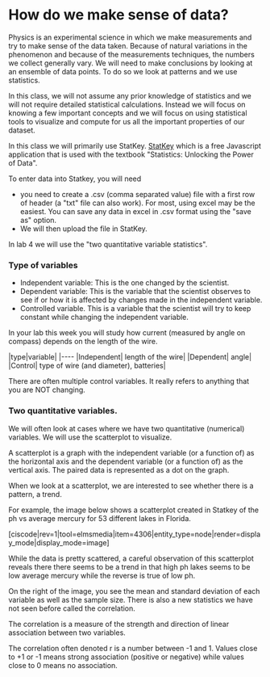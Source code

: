 # How do we make sense of data?

Physics is an experimental science in which we make measurements and try to make sense of the data taken. Because of natural variations in the phenomenon and because of the measurements techniques, the numbers we collect generally vary. We will need to make conclusions by looking at an ensemble of data points. To do so we look at patterns and we use statistics.

In this class, we will not assume any prior knowledge of statistics and we will not require detailed statistical calculations. Instead we will focus on knowing a few important concepts and we will focus on using statistical tools to visualize and compute for us all the important properties of our dataset.

In this class we will primarily use StatKey. <a href="http://www.lock5stat.com/StatKey/" target="_blank">StatKey</a> which is a free Javascript application that is used with the textbook "Statistics: Unlocking the Power of Data".

To enter data into Statkey, you will need 

* you need to create a .csv (comma separated value) file with a first row of header (a "txt" file can also work). For most, using excel may be the easiest. You can save any data in excel in .csv format using the "save as" option. 
* We will then upload the file in StatKey. 


In lab 4 we will use the "two quantitative variable statistics".  

### Type of variables

* Independent variable: This is the one changed by the scientist.
* Dependent variable: This is the variable that the scientist observes to see if or how it is affected by changes made in the independent variable.
* Controlled variable. This is a variable that the scientist will try to keep constant while changing the independent variable.

In your lab this week you will study how current (measured by angle on compass) depends on the length of the wire.

|type|variable|
|----
|Independent| length of the wire|
|Dependent| angle|
|Control| type of wire (and diameter), batteries|

There are often multiple control variables. It really refers to anything that you are NOT changing.

### Two quantitative variables.

We will often look at cases where we have two quantitative (numerical) variables. We will use the scatterplot to visualize.

<lrndesign-sidenote label="Definition: Scatterplot" icon="bookmark" bg-color="#c2c2a3">
A scatterplot is a graph with the independent variable (or a function of) as the horizontal axis and the dependent variable (or a function of) as the vertical axis. The paired data is represented as a dot on the graph.
</lrndesign-sidenote>

When we look at a scatterplot, we are interested to see whether there is a pattern, a trend.

For example, the image below shows a scatterplot created in Statkey of the ph vs average mercury for 53 different lakes in Florida.

[ciscode|rev=1|tool=elmsmedia|item=4306|entity_type=node|render=display_mode|display_mode=image]

While the data is pretty scattered, a careful observation of this scatterplot reveals there there seems to be a trend in that high ph lakes seems to be low average mercury while the reverse is true of low ph.

On the right of the image, you see the mean and standard deviation of each variable as well as the sample size. There is also a new statistics we have not seen before called the correlation.

<lrndesign-sidenote label="Definition: Correlation" icon="bookmark" bg-color="#c2c2a3">
The correlation is a measure of the strength and direction of linear association between two variables.
</lrndesign-sidenote>

The correlation often denoted r is a number between -1 and 1. Values close to +1 or -1 means strong association (positive or negative) while values close to 0 means no association.

